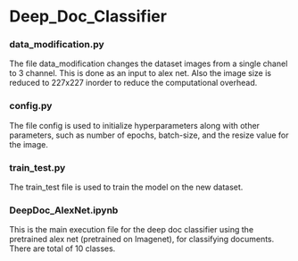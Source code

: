 # Deep_Doc_Classifier

### data_modification.py
The file data_modification changes the dataset images from a single chanel to 3 channel. This is done as an input to alex net. Also the image size is reduced to 227x227 inorder to reduce the computational overhead.

### config.py
The file config is used to initialize hyperparameters along with other parameters, such as number of epochs, batch-size, and the resize value for the image.

### train_test.py
The train_test file is used to train the model on the new dataset.

### DeepDoc_AlexNet.ipynb
This is the main execution file for the deep doc classifier using the pretrained alex net (pretrained on Imagenet), for classifying documents. There are total of 10 classes.
